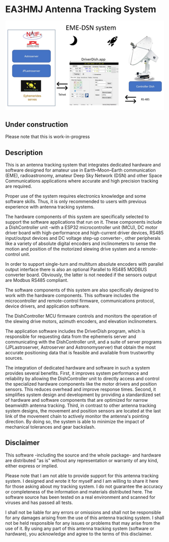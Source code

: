# EA3HMJ Antenna Tracking System

<img src="https://github.com/ea3hmj/EME/raw/main/img/eme%20system.jpg" width="640">

## Under construction
Please note that this is work-in-progress

## Description
This is an antenna tracking system that integrates dedicated hardware and software designed for amateur use in Earth–Moon–Earth communication (EME), radioastronomy, amateur Deep Sky Network (DSN) and other Space Communications applications where accurate and high precision tracking are required. 

Proper use of the system requires electronics knowledge and some software skills. Thus, it is only recommended to users with previous experience with antenna tracking systems.

The hardware components of this system are specifically selected to support the software applications that run on it. These components include a DishController unit -with a ESP32 microcontroller unit (MCU), DC motor driver board with high-performance and high-current driver devices, RS485 input/output devices and DC voltage step-up converter-, other peripherals like a variety of absolute digital encoders and inclinometers to sense the motion and position of the motorized slewing drive system and a remote-control unit.

In order to support single-turn and multiturn absolute encoders with parallel output interface there is also an optional Parallel to RS485 MODBUS converter board. Obviously, the latter is not needed if the sensors output are Modbus RS485 compliant.

The software components of this system are also specifically designed to work with the hardware components. This software includes the microcontroller and remote-control firmware, communications protocol, device drivers, and application software. 

The DishController MCU firmware controls and monitors the operation of the slewing drive motors, azimuth encoders, and elevation inclinometers.

The application software includes the DriverDish program, which is responsible for requesting data from the ephemeris server and communicating with the DishController unit, and a suite of server programs (JPLastroserver, Astroserver and Astronomyserver) that obtain the most accurate positioning data that is feasible and available from trustworthy sources. 

The integration of dedicated hardware and software in such a system provides several benefits. First, it improves system performance and reliability by allowing the DishController unit to directly access and control the specialized hardware components like the motor drivers and position sensors. This reduces overhead and improve response times. Second, it simplifies system design and development by providing a standardized set of hardware and software components that are optimized for narrow beamwidth antenna tracking. Third, in contrast to other antenna tracking system designs, the movement and position sensors are located at the last link of the movement chain to actively monitor the antenna's pointing direction. By doing so, the system is able to minimize the impact of mechanical tolerances and gear backslash.

## Disclaimer
This software -including the source and the whole package- and hardware are distributed "as is" without any representation or warranty of any kind, either express or implied. 

Please note that I am not able to provide support for this antenna tracking system. I designed and wrote it for myself and I am willing to share it here for those asking about my tracking system. I do not guarantee the accuracy or completeness of the information and materials distributed here. The software source has been tested on a real environment and scanned for viruses and has passed all tests.

I shall not be liable for any errors or omissions and shall not be responsible for any damages arising from the use of this antenna tracking system. I shall not be held responsible for any issues or problems that may arise from the use of it. 
By using any part of this antenna tracking system (software or hardware), you acknowledge and agree to the terms of this disclaimer.

